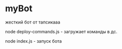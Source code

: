 # myBot
жесткий бот от тапсикааа


node deploy-commands.js - загружает команды в дс.

node index.js - запуск бота    
